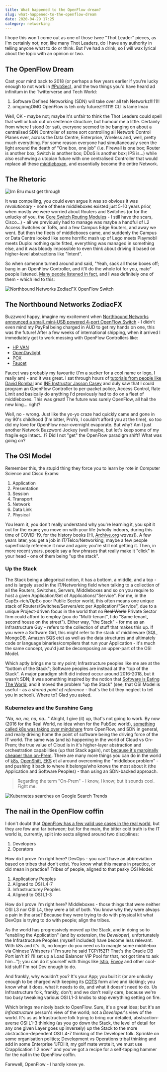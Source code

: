 ```yaml
---
title: What happened to the OpenFlow dream?
slug: what-happened-to-the-openflow-dream
date: 2020-04-29 17:25
category: networking
---
```


I hope this won't come out as one of those twee "Thot Leader" pieces, as I'm certainly not; nor, like many Thot Leaders, do I have any authority in telling anyone what to do or think. But I've had a drink, so I will wax lyrical about the topic with an opinion or two.

## The OpenFlow Dream
Cast your mind back to 2018 (or perhaps a few years earlier if you're lucky enough to not work in [#PubSec](https://twitter.com/search?q=%23PubSec)), and the two things you'd have heard ad infinitum in the Twitterverse and Tech World:

1. Software Defined Networking (SDN) will take over all teh Networkz!!!11!!
2. omgomgOMG OpenFlow is teh only futurez!!1111!! CLI is lame lmao

Well, OK - maybe not; maybe it's unfair to think the Thot Leaders could spell that well or luck out on sentence structure, but humour me a little. Certainly from where I stood (or sat), everyone seemed to be banging on about a centralised SDN Controller of some sort controlling all Network Control Planes ever, across the Data Centre, Enterprise, Wireless and, well, pretty much everything. For some reason everyone had simultaneously seen the light around the death of "One box, one job" (i.e. Firewall is one box; Router is another box; Switch is another box; DDoS is another box; IPS is...) while also eschewing a utopian future with one centralised Controller that would replace all these [middleboxen](https://tools.ietf.org/html/rfc3234), and essentially become the entire Network.

## The Rhetoric
![Irn Bru must get through](/static/img/bru_must_get_thru.jpg)

It was compelling, you could even argue it was so obvious it was _revolutionary_ - none of these middleboxes existed just 5-10 years prior, when mostly we were worried about Routers and Switches (or for the unlucky of you, the [Core Switch Routing Modules](https://fryguy.net/2011/08/15/catos-and-ios/) - I still have the scars, Cisco...) - all we previously had to manage was maybe a handful of L2 Access Switches or ToRs, and a few Campus Edge Routers, and away we went. But then the fleets of middleboxes came, and suddenly the Campus or Data Centre looked like some horrific mash up of Lego meets Playmobil meets Duplo: nothing quite fitted, everything was managed in something else, and it was bloody impossible to even think about driving it based on higher-level abstractions like "Intent".

So when someone turned around and said, "Yeah, sack all those boxes off; bang in an OpenFlow Controller, and it'll do the whole lot for you, mate" people listened. [Many people listened in fact](https://trends.google.com/trends/explore?date=today%205-y&q=openflow), and I was definitely one of them - which led to this:

![Northbound Networks ZodiacFX OpenFlow Switch](/static/img/northbound_networks_zodiac-fx.jpg)

## The Northbound Networks ZodiacFX
Buzzword happy, imagine my excitement when [Northbound Networks announced a small, mini-USB powered 4-port OpenFlow Switch](https://northboundnetworks.com/products/zodiac-fx) - I didn't even mind my PayPal being charged in AUD to get my hands on one, this was the future! After a few weeks of international shipping, when it arrived I immediately got to work messing with OpenFlow Controllers like:

- [HP VAN](https://support.hpe.com/hpesc/public/docDisplay?docId=emr_na-c03967699)
- [OpenDaylight](https://www.opendaylight.org)
- [POX](https://openflow.stanford.edu/display/ONL/POX+Wiki.html)
- [Faucet](https://faucet.nz)

Faucet was probably my favourite (I'm a sucker for a cool name or logo, I really am) - and it was great. I sat through hours of [tutorials from people like David Bombal](https://gns3.teachable.com/p/sdn-and-openflow-introduction) and [INE Instructor Jasson Casey](https://ine.com/products/introduction-to-sdn-openflow) and duly saw that I could program an OpenFlow Controller to per-packet police, Access Control, Rate Limit and basically do anything I'd previously had to do on a fleet of middleboxes. This was great! The future was surely OpenFlow, all hail the new king... right?

Well, no - wrong. Just like the yo-yo craze had quickly came and gone in my 90's childhood (I'm bitter, ProYo, I couldn't afford you at the time), so too did my love for OpenFlow near-overnight evaporate. But why? Am I just another Network Buzzword Jockey (well maybe, but let's keep some of my fragile ego intact...)? Did I not "get" the OpenFlow paradigm shift? What was going on?

## The OSI Model
Remember this, the stupid thing they force you to learn by rote in Computer Science and Cisco Exams:

1. Application
2. Presentation
3. Session
4. Transport
5. Network
6. Data Link
7. Physical

You learn it, you don't really understand why you're learning it, you spit it out for the exam; you move on with your life (wholly indoors, during this time of COVID-19, for the history books [Hi, [Archive.org](https://archive.org/web/) *waves*]). A few years later, you get a job in IT/Telco/Networking, maybe a few people superficially reference it now and again; you're still not getting it. Then, in more recent years, people say a few phrases that really make it "click" in your head - one of them being "up the stack".

### Up the Stack
The Stack being a allegorical notion, it has a bottom, a middle, and a top - and is largely used in the IT/Networking field when talking to a collection of all the Routers, Switches, Servers, Middleboxes and so on you require to host a given Application/Set of Applications/"Service". For me, in the CapEx-rich/OpEx-poor Public Sector world, this often means one unique stack of Routers/Switches/Servers/etc per Application/"Service", due to a unique Project-driven focus in the world that no <del>Real World</del> Private Sector firm could afford to employ (you do "Multi-tenant", I do "Same tenant, second house on the street"). Either way, "the Stack" - for me as an Infrastructure Guy - refers to the collection of stuff that makes this up. If you were a Software Girl, this might refer to the stack of middleware (SQL, MongoDB, Amazon SQS etc) as well as the data structures and ultimately code or language binaries/compilers that run your Application - it's much the same concept, you'd just be decomposing an upper-part of the OSI Model.

Which aptly brings me to my point; Infrastructure peoples like me are at the "bottom of the Stack"; Software peoples are instead at the "top of the Stack". A major paradigm shift did indeed occur around 2016-2018, but it wasn't SDN; it was something inspired by the notion that [Software is Eating The World](https://a16z.com/2011/08/20/why-software-is-eating-the-world/), and it moved the problem "up the Stack" (see, that OSI Model is useful - as a _shared point of reference_ - that's the bit they neglect to tell you in school). Where to? Glad you asked.

### Kubernetes and the <del>Sunshine</del> Gang
_"Na, na, na, na, na..."_ Alright, I give (it) up, that's not going to work. By now (2016 for the Real World, no idea when for the PubSec world), [something called k8s was taking over mindshare](https://trends.google.com/trends/explore?date=today%205-y&q=kubernetes) from OpenFlow, and SDN in general, and really driving home the point of software being the driving force of the IT world. The same was (and is) happening in the world of Cloud vs On-Prem; the true value of Cloud is in it's higher-layer abstraction and orchestration capabilities (up that Stack again), not [because it's marginally cheaper than on-Prem](https://www.lastweekinaws.com/blog/should-i-pick-digitalocean-or-aws-for-my-next-project/). There are many more things you can do in the world of [k8s](https://kubernetes.io), [OpenShift](https://www.openshift.com), [EKS](https://aws.amazon.com/eks/) et al around overcoming the "middlebox problem" - and pushing it back to where it belongs/who knows the most about it (the Application and Software Peoples) - than using an SDN-backed approach.

> Regarding the term "On-Prem" - I know, I know; but it sounds cool. Fight me.

![Kubernetes searches on Google Search Trends](/static/img/kubernetes_google_searches.png)

## The nail in the OpenFlow coffin
I don't doubt that [OpenFlow has a few valid use cases in the real world](https://opensource.com/article/19/1/faucet-open-source-sdn-controller), but they are few and far between; but for the main, the bitter cold truth is the IT world is, currently, split into sects aligned around two disciplines:

1. Developers
2. Operators

How do I prove I'm right here? DevOps - you can't have an abbreviation based on tribes that don't exist. You know what this means in practice, or did mean in practice? Tribes of people, aligned to that pesky OSI Model:

1. Applicationy Peoples
 1. Aligned to OSI L4-7
2. Infrastructurey Peoples
 1. Aligned to OSI L1-3

How do I prove I'm right here? Middleboxes - those things that were neither OSI L3 nor OSI L4, they were a bit of both. You know why they were always a pain in the arse? Because they were trying to do with physical kit what DevOps is trying to do with people; align the tribes.

As the world has progressively moved up the Stack, and in doing so to "enabling the Application" (and by extension, the _Developer_), unfortunately the Infrastructure Peoples (myself included) have become less relevant. With k8s and it's ilk, no longer do you need us to mangle some middlebox via Chinese Whispers ("I'm sure he said TCP/1521? That's the Oracle DB Port isn't it? I'll set up a Load Balancer VIP Pool for that, not got time to ask him..."); you can do it yourself with things like [Istio](https://istio.io), [Envoy](https://www.envoyproxy.io) and other cool-kid stuff I'm not Dev enough to do.

And frankly, why wouldn't you? It's your App; you built it (or are unlucky enough to be charged with keeping its [COTS](https://en.wikipedia.org/wiki/Commercial_off-the-shelf) form alive and kicking); you know what it does, what it needs to do, and what it doesn't need to do. Us Infrastructure folk, frankly, don't; and we don't really care, because we're too busy tweaking various OSI L1-3 knobs to stop everything setting on fire.

Which brings me nicely back to OpenFlow. Sure, it's a great idea; but it's an _Infrastructure_ person's view of the world; not a _Developer_'s view of the world. It's us as Infrastructure folk trying to bring our detailed, abstraction-averse OSI L1-3 thinking (as you go down the Stack, the level of detail for any one given Layer goes up inversely) _up_ the Stack to the more abstraction-dependent OSI L4-7 thinking of the Developer folk. Sprinkle on some organisation politics; Development vs Operations tribal thinking and add in some Enterprise "JFDI it, my golf mate wrote it, we must use Crapplication 1.2 now!" and you've got a recipe for a self-tapping hammer for the nail in the OpenFlow coffin.

Farewell, OpenFlow - I hardly knew ye.
